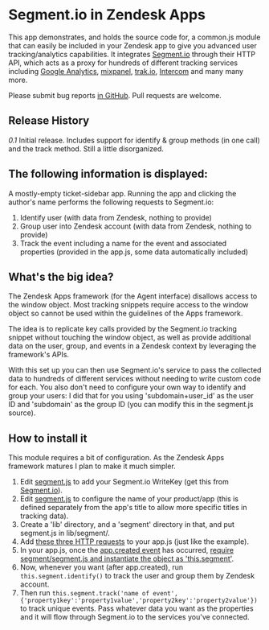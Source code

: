 # Segment.io in Zendesk Apps

This app demonstrates, and holds the source code for, a common.js module that can easily be included in your Zendesk app to give you advanced user tracking/analytics capabilities. It integrates [Segment.io](http://segment.io) through their HTTP API, which acts as a proxy for hundreds of different tracking services including [Google Analytics](http://www.google.com/analytics/), [mixpanel](http://mixpanel.com), [trak.io](http://trak.io), [Intercom](https://www.intercom.io/) and many many more.

Please submit bug reports [in GitHub](https://github.com/jstjoe/zdapps_segment/issues). Pull requests are welcome.

## Release History

*0.1* Initial release. Includes support for identify & group methods (in one call) and the track method. Still a little disorganized.

## The following information is displayed:

A mostly-empty ticket-sidebar app. Running the app and clicking the author's name performs the following requests to Segment.io:
1. Identify user (with data from Zendesk, nothing to provide)
2. Group user into Zendesk account (with data from Zendesk, nothing to provide)
3. Track the event including a name for the event and associated properties (provided in the app.js, some data automatically included)



## What's the big idea?
The Zendesk Apps framework (for the Agent interface) disallows access to the window object. Most tracking snippets require access to the window object so cannot be used within the guidelines of the Apps framework. 

The idea is to replicate key calls provided by the Segment.io tracking snippet without touching the window object, as well as provide additional data on the user, group, and events in a Zendesk context by leveraging the framework's APIs.

With this set up you can then use Segment.io's service to pass the collected data to hundreds of different services without needing to write custom code for each. You also don't need to configure your own way to identify and group your users: I did that for you using 'subdomain+user_id' as the user ID and 'subdomain' as the group ID (you can modify this in the segment.js source).

## How to install it
This module requires a bit of configuration. As the Zendesk Apps framework matures I plan to make it much simpler.

1. Edit [segment.js](https://github.com/jstjoe/zdapps_segment/blob/master/lib/segment/segment.js#L2) to add your Segment.io WriteKey (get this from [Segment.io](http://segment.io)).
2. Edit [segment.js](https://github.com/jstjoe/zdapps_segment/blob/master/lib/segment/segment.js#L4) to configure the name of your product/app (this is defined separately from the app's title to allow more specific titles in tracking data).
3. Create a 'lib' directory, and a 'segment' directory in that, and put segment.js in lib/segment/.
4. Add [these three HTTP requests](https://github.com/jstjoe/zdapps_segment/blob/master/app.js#L9-L19) to your app.js (just like the example).
5. In your app.js, once the [app.created event](https://github.com/jstjoe/zdapps_segment/blob/master/app.js#L5) has occurred, [require segment/segment.js and instantiate the object as 'this.segment'](https://github.com/jstjoe/zdapps_segment/blob/master/app.js#L22-L23).
6. Now, whenever you want (after app.created), run `this.segment.identify()` to track the user and group them by Zendesk account.
7. Then run `this.segment.track('name of event', {'property1key':'property1value','property2key':'property2value'})` to track unique events. Pass whatever data you want as the properties and it will flow through Segment.io to the services you've connected.